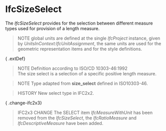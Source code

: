 # IfcSizeSelect

The _IfcSizeSelect_ provides for the selection between different measure types used for provision of a length measure.

> NOTE  global units are defined at the single _IfcProject_ instance, given by _UnitsInContext:IfcUnitAssignment_, the same units are used for the geometric representation items and for the style definitions.

{ .extDef}
> NOTE  Definition according to ISO/CD 10303-46:1992  
> The size select is a selection of a specific positive length measure.

> NOTE  Type adapted from **size_select** defined in ISO10303-46.

> HISTORY  New select type in IFC2x2.

{ .change-ifc2x3}
> IFC2x3 CHANGE  The SELECT item _IfcMeasureWithUnit_ has been removed from the _IfcSizeSelect_, the _IfcRatioMeasure_ and _IfcDescriptiveMeasure_ have been added.
